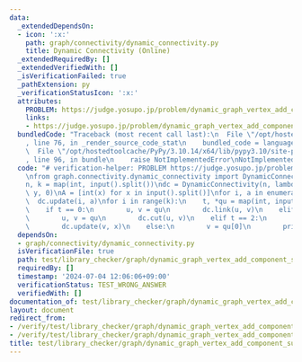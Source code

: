 ```yaml
---
data:
  _extendedDependsOn:
  - icon: ':x:'
    path: graph/connectivity/dynamic_connectivity.py
    title: Dynamic Connectivity (Online)
  _extendedRequiredBy: []
  _extendedVerifiedWith: []
  _isVerificationFailed: true
  _pathExtension: py
  _verificationStatusIcon: ':x:'
  attributes:
    PROBLEM: https://judge.yosupo.jp/problem/dynamic_graph_vertex_add_component_sum
    links:
    - https://judge.yosupo.jp/problem/dynamic_graph_vertex_add_component_sum
  bundledCode: "Traceback (most recent call last):\n  File \"/opt/hostedtoolcache/PyPy/3.10.14/x64/lib/pypy3.10/site-packages/onlinejudge_verify/documentation/build.py\"\
    , line 76, in _render_source_code_stat\n    bundled_code = language.bundle(\n\
    \  File \"/opt/hostedtoolcache/PyPy/3.10.14/x64/lib/pypy3.10/site-packages/onlinejudge_verify/languages/python.py\"\
    , line 96, in bundle\n    raise NotImplementedError\nNotImplementedError\n"
  code: "# verification-helper: PROBLEM https://judge.yosupo.jp/problem/dynamic_graph_vertex_add_component_sum\n\
    \nfrom graph.connectivity.dynamic_connectivity import DynamicConnectivity\n\n\
    n, k = map(int, input().split())\ndc = DynamicConnectivity(n, lambda x, y: x +\
    \ y, 0)\nA = [int(x) for x in input().split()]\nfor i, a in enumerate(A):\n  \
    \  dc.update(i, a)\nfor i in range(k):\n    t, *qu = map(int, input().split())\n\
    \    if t == 0:\n        u, v = qu\n        dc.link(u, v)\n    elif t == 1:\n\
    \        u, v = qu\n        dc.cut(u, v)\n    elif t == 2:\n        v, x = qu\n\
    \        dc.update(v, x)\n    else:\n        v = qu[0]\n        print(dc.get_sum(v))\n"
  dependsOn:
  - graph/connectivity/dynamic_connectivity.py
  isVerificationFile: true
  path: test/library_checker/graph/dynamic_graph_vertex_add_component_sum_onine.test.py
  requiredBy: []
  timestamp: '2024-07-04 12:06:06+09:00'
  verificationStatus: TEST_WRONG_ANSWER
  verifiedWith: []
documentation_of: test/library_checker/graph/dynamic_graph_vertex_add_component_sum_onine.test.py
layout: document
redirect_from:
- /verify/test/library_checker/graph/dynamic_graph_vertex_add_component_sum_onine.test.py
- /verify/test/library_checker/graph/dynamic_graph_vertex_add_component_sum_onine.test.py.html
title: test/library_checker/graph/dynamic_graph_vertex_add_component_sum_onine.test.py
---
```

